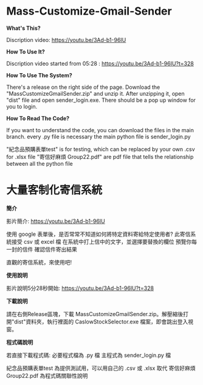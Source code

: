 # Mass-Customize-Gmail-Sender
**What's This?**

Discription video: https://youtu.be/3Ad-b1-96IU

**How To Use It?**

Discription video started from 05:28 : https://youtu.be/3Ad-b1-96IU?t=328


**How To Use The System?**

There's a release on the right side of the page. Download the "MassCustomizeGmailSender.zip" and unzip it. After unzipping it, open "dist" file and open sender_login.exe. There should be a pop up window for you to login.

**How To Read The Code?**

If you want to understand the code, you can download the files in the main branch.
every .py file is necessary
the main python file is sender_login.py

"紀念品預購表單test" is for testing, which can be replaced by your own .csv for .xlsx file
"寄信好麻煩 Group22.pdf" are pdf file that tells the relationship between all the python file

# 大量客制化寄信系統
**簡介**

影片簡介: https://youtu.be/3Ad-b1-96IU

使用 google 表單後，是否常常不知道如何將特定資料寄給特定使用者?
此寄信系統接受 csv 或 excel 檔
在系統中打上信中的文字，並選擇要替換的欄位
預覽你每一封的信件
確認信件寄出結果

直觀的寄信系統，來使用吧!

**使用說明**

影片說明5分28秒開始: https://youtu.be/3Ad-b1-96IU?t=328

**下載說明**

請在右側Release區塊，下載 MassCustomizeGmailSender.zip。解壓縮後打開"dist"資料夾，執行裡面的 CaslowStockSelector.exe 檔案，即會跳出登入視窗。

**程式碼說明**

若直接下載程式碼:
必要程式檔為 .py 檔
主程式為 sender_login.py 檔

紀念品預購表單test 為提供測試用，可以用自己的 .csv 或 .xlsx 取代
寄信好麻煩 Group22.pdf 為程式碼關聯性說明
